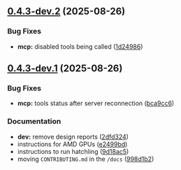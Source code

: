 ## [0.4.3-dev.2](https://github.com/CrackingShells/Hatchling/compare/v0.4.3-dev.1...v0.4.3-dev.2) (2025-08-26)


### Bug Fixes

* **mcp:** disabled tools being called ([1d24986](https://github.com/CrackingShells/Hatchling/commit/1d249869b9d37c3b387f3197d8fc313055ac952a))

## [0.4.3-dev.1](https://github.com/CrackingShells/Hatchling/compare/v0.4.2...v0.4.3-dev.1) (2025-08-26)


### Bug Fixes

* **mcp:** tools status after server reconnection ([bca9cc6](https://github.com/CrackingShells/Hatchling/commit/bca9cc6ffbadd0d3ef691b60364ea285700476fa))


### Documentation

* **dev:** remove design reports ([2dfd324](https://github.com/CrackingShells/Hatchling/commit/2dfd324689062f9622b5c9468414133aa6493a88))
* instructions for AMD GPUs ([e2499bd](https://github.com/CrackingShells/Hatchling/commit/e2499bdaa768408df7279ed673a96092d4424155))
* instructions to run hatchling ([9d18ac5](https://github.com/CrackingShells/Hatchling/commit/9d18ac5a03ee56942db2cf5ecf014869ca7b9261))
* moving `CONTRIBUTING.md` in the `/docs` ([998d1b2](https://github.com/CrackingShells/Hatchling/commit/998d1b2345ebda16f566c761a5d508f43f44d0e8))
